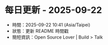 # 每日更新 - 2025-09-22

- 時間：2025-09-22 10:41 (Asia/Taipei)
- 狀態：更新 README 時間戳
- 簡短資訊：Open Source Lover | Build > Talk
